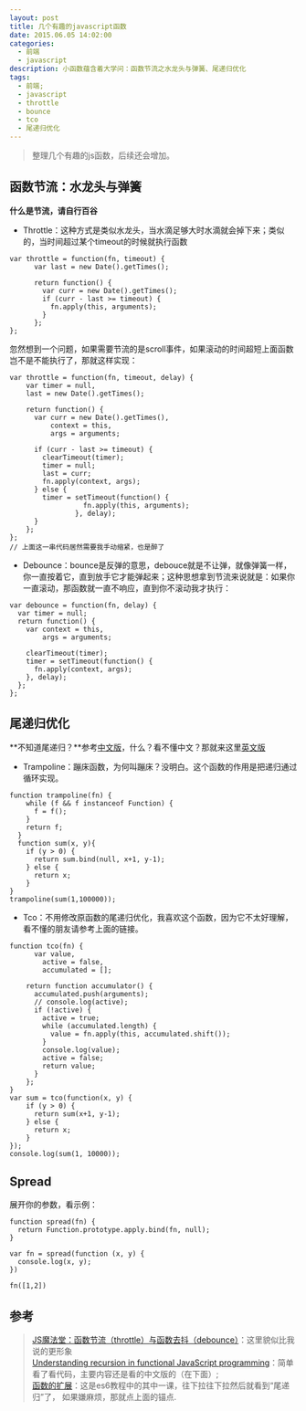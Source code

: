 ```yaml
---
layout: post
title: 几个有趣的javascript函数
date: 2015.06.05 14:02:00
categories: 
  - 前端
  - javascript 
description: 小函数蕴含着大学问：函数节流之水龙头与弹簧、尾递归优化
tags: 
  - 前端;
  - javascript
  - throttle
  - bounce
  - tco
  - 尾递归优化
---
```


> 整理几个有趣的js函数，后续还会增加。

## 函数节流：水龙头与弹簧

**什么是节流，请自行百谷**

- Throttle：这种方式是类似水龙头，当水滴足够大时水滴就会掉下来；类似的，当时间超过某个timeout的时候就执行函数

```
var throttle = function(fn, timeout) {
      var last = new Date().getTimes();

      return function() {
        var curr = new Date().getTimes();
        if (curr - last >= timeout) {
          fn.apply(this, arguments);
        }
      };
};
```

忽然想到一个问题，如果需要节流的是scroll事件，如果滚动的时间超短上面函数岂不是不能执行了，那就这样实现：

```
var throttle = function(fn, timeout, delay) {
    var timer = null,
    last = new Date().getTimes();

    return function() {
      var curr = new Date().getTimes(),
          context = this,
          args = arguments;

      if (curr - last >= timeout) {
        clearTimeout(timer);
        timer = null;
        last = curr;
        fn.apply(context, args);
      } else {
        timer = setTimeout(function() {
                  fn.apply(this, arguments);
                }, delay);
      }
    };
};
// 上面这一串代码居然需要我手动缩紧，也是醉了
```

- Debounce：bounce是反弹的意思，debouce就是不让弹，就像弹簧一样，你一直按着它，直到放手它才能弹起来；这种思想拿到节流来说就是：如果你一直滚动，那函数就一直不响应，直到你不滚动我才执行：

```
var debounce = function(fn, delay) {
  var timer = null;
  return function() {
    var context = this,
        args = arguments;

    clearTimeout(timer);
    timer = setTimeout(function() {
      fn.apply(context, args);
    }, delay);
  };
};
```

## 尾递归优化

**不知道尾递归？**参考[中文版](http://es6.ruanyifeng.com/#docs/function)，什么？看不懂中文？那就来这里[英文版](http://www.integralist.co.uk/posts/js-recursion.html)

- Trampoline：蹦床函数，为何叫蹦床？没明白。这个函数的作用是把递归通过循环实现。

```
function trampoline(fn) {
    while (f && f instanceof Function) {
      f = f();
    }
    return f;
  }
  function sum(x, y){
    if (y > 0) {
      return sum.bind(null, x+1, y-1);
    } else {
      return x;
    }
}
trampoline(sum(1,100000));
```

- Tco：不用修改原函数的尾递归优化，我喜欢这个函数，因为它不太好理解，看不懂的朋友请参考上面的链接。

```
function tco(fn) {
      var value,
        active = false,
        accumulated = [];

    return function accumulator() {
      accumulated.push(arguments);
      // console.log(active);
      if (!active) {
        active = true;
        while (accumulated.length) {
          value = fn.apply(this, accumulated.shift());
        }
        console.log(value);
        active = false;
        return value;
      }
    };
}
var sum = tco(function(x, y) {
    if (y > 0) {
      return sum(x+1, y-1);
    } else {
      return x;
    }
});
console.log(sum(1, 10000));
```


## Spread

展开你的参数，看示例：

```
function spread(fn) {
  return Function.prototype.apply.bind(fn, null);
}

var fn = spread(function (x, y) {
  console.log(x, y);
})

fn([1,2])
```

## 参考

> [JS魔法堂：函数节流（throttle）与函数去抖（debounce）](http://www.cnblogs.com/fsjohnhuang/p/4147810.html)：这里貌似比我说的更形象<br/>
> [Understanding recursion in functional JavaScript programming](http://www.integralist.co.uk/posts/js-recursion.html)：简单看了看代码，主要内容还是看的中文版的（在下面）;<br/>
> [函数的扩展](http://es6.ruanyifeng.com/#docs/function)：这是es6教程中的其中一课，往下拉往下拉然后就看到“尾递归”了， 如果嫌麻烦，那就点上面的锚点.
